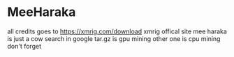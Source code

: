 # MeeHaraka
all credits goes to https://xmrig.com/download xmrig offical site mee haraka is just a cow search in google 
tar.gz is gpu mining 
other one is cpu mining 
don't forget 
